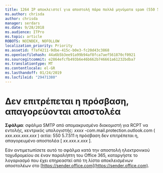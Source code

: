```yaml
---
title: 1264 IP αποκλειστεί για αποστολή πάρα πολλά μηνύματα spam (550 5.7.51)
ms.author: chrisda
author: chrisda
manager: serdars
ms.date: 9/28/2018
ms.audience: ITPro
ms.topic: article
ROBOTS: NOINDEX, NOFOLLOW
localization_priority: Priority
ms.assetid: f7af4211-9dbe-415c-b0e3-fc20d43c3868
ms.openlocfilehash: 44a6b5b3ee91a99b94af8fca7aef561870cf0921
ms.sourcegitcommit: e2864efcfb493b6e46b662b746661a61232bdba7
ms.translationtype: MT
ms.contentlocale: el-GR
ms.lasthandoff: 01/24/2019
ms.locfileid: "29471380"
---
```

# <a name="access-denied-banned-sender"></a>Δεν επιτρέπεται η πρόσβαση, απαγορεύονται αποστολέα

 **Σφάλμα**: σφάλμα SMTP από απομακρυσμένο διακομιστή για RCPT να εντολής, κεντρικός υπολογιστής: *xxxx* -com.mail.protection.outlook.com ( *xxx.xxx.xxx.xxx* ) αιτία: 550 5.7.511 η πρόσβαση δεν επιτρέπεται η, απαγορευμένο αποστολέα [ *xx.xxx.x.xxx* ]. 
  
Εάν αντιμετωπίσετε αυτό το σφάλμα κατά την αποστολή ηλεκτρονικού ταχυδρομείου σε έναν παραλήπτη του Office 365, καταργήστε το λογαριασμό που έχει επηρεαστεί από τη λίστα αποκλεισμένων αποστολέων στο [https://sender.office.com](https://sender.office.com).
  


